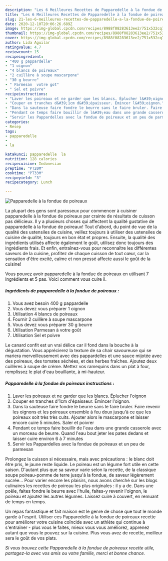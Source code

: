 ```yaml
---
description: "Les 6 Meilleures Recettes de Papparedelle à la fondue de poireaux"
title: "Les 6 Meilleures Recettes de Papparedelle à la fondue de poireaux"
slug: 21-les-6-meilleures-recettes-de-papparedelle-a-la-fondue-de-poireaux
date: 2020-12-10T20:06:26.689Z
image: https://img-global.cpcdn.com/recipes/8988f08283613ee2/751x532cq70/papparedelle-a-la-fondue-de-poireaux-photo-principale-de-la-recette.jpg
thumbnail: https://img-global.cpcdn.com/recipes/8988f08283613ee2/751x532cq70/papparedelle-a-la-fondue-de-poireaux-photo-principale-de-la-recette.jpg
cover: https://img-global.cpcdn.com/recipes/8988f08283613ee2/751x532cq70/papparedelle-a-la-fondue-de-poireaux-photo-principale-de-la-recette.jpg
author: Lida Aguilar
ratingvalue: 4.7
reviewcount: 15
recipeingredient:
- "400 g pappardelle"
- "1 oignon"
- "4 blancs de poireaux"
- "2 cuillère à soupe mascarpone"
- "30 g beurre"
- " Parmesan  votre got"
- " Sel et poivre"
recipeinstructions:
- "Laver les poireaux et ne garder que les blancs. Éplucher l&#39;oignon"
- "Couper en tranches d&#39;1cm d&#39;épaisseur. Émincer l&#39;oignon."
- "Dans la sauteuse faire fondre le beurre sans le faire bruler. Faire revenir les oignons et les poireaux ensemble à feu doux jusqu&#39;à ce que les poireaux soit très très cuits. Ajouter alors le mascarpone et laisser encore cuire 5 minutes. Saler et poivrer"
- "Pendant ce temps faire bouillir de l&#39;eau dans une grande casserole avec un morceau de beurre. Quand l&#39;eau bout jeter les pates dedans et laisser cuire environ 6 à 7 minutes"
- "Servir les Pappardelles avec la fondue de poireaux et un peu de parmesan"
categories:
- Resep
tags:
- papparedelle
- 
- la

katakunci: papparedelle  la 
nutrition: 128 calories
recipecuisine: Indonesian
preptime: "PT20M"
cooktime: "PT33M"
recipeyield: "3"
recipecategory: Lunch

---
```



![Papparedelle à la fondue de poireaux](https://img-global.cpcdn.com/recipes/8988f08283613ee2/751x532cq70/papparedelle-a-la-fondue-de-poireaux-photo-principale-de-la-recette.jpg)

La plupart des gens sont paresseux pour commencer à cuisiner papparedelle à la fondue de poireaux par crainte de résultats de cuisson pas délicieux. Il y a plusieurs choses qui affectent la qualité gustative de papparedelle à la fondue de poireaux! Tout d'abord, du point de vue de la qualité des ustensiles de cuisine, veillez toujours à utiliser des ustensiles de cuisine de qualité, toujours en bon état et propres. Ensuite, la qualité des ingrédients utilisés affecte également le goût, utilisez donc toujours des ingrédients frais. Et enfin, entraînez-vous pour reconnaître les différentes saveurs de la cuisine, profitez de chaque cuisson de tout cœur, car la sensation d'être excité, calme et non pressé affecte aussi le goût de la cuisine!

<!--inarticleads1-->

Vous pouvez avoir papparedelle à la fondue de poireaux en utilisant 7 Ingrédients et 5 pas. Voici comment vous cuire il.

##### Ingrédients de papparedelle à la fondue de poireaux :

1. Vous avez besoin 400 g pappardelle
1. Vous devez vous préparer 1 oignon
1. Utilisation 4 blancs de poireaux
1. Fournir 2 cuillère à soupe mascarpone
1. Vous devez vous préparer 30 g beurre
1. Utilisation  Parmesan à votre goût
1. Utilisation  Sel et poivre


Le canard confit est un vrai délice car il fond dans la bouche à la dégustation. Vous apprécierez la texture de sa chair savoureuse qui se mariera merveilleusement avec des pappardelles et une sauce mijotée avec des poireaux, des tomates séchées, et des herbes fraîches. Ajoutez deux cuillères à soupe de crème. Mettez vos ramequins dans un plat à four, remplissez le plat d&#39;eau bouillante, à mi-hauteur. 

<!--inarticleads2-->

##### Papparedelle à la fondue de poireaux instructions :

1. Laver les poireaux et ne garder que les blancs. Éplucher l&#39;oignon
1. Couper en tranches d&#39;1cm d&#39;épaisseur. Émincer l&#39;oignon.
1. Dans la sauteuse faire fondre le beurre sans le faire bruler. Faire revenir les oignons et les poireaux ensemble à feu doux jusqu&#39;à ce que les poireaux soit très très cuits. Ajouter alors le mascarpone et laisser encore cuire 5 minutes. Saler et poivrer
1. Pendant ce temps faire bouillir de l&#39;eau dans une grande casserole avec un morceau de beurre. Quand l&#39;eau bout jeter les pates dedans et laisser cuire environ 6 à 7 minutes
1. Servir les Pappardelles avec la fondue de poireaux et un peu de parmesan


Prolongez la cuisson si nécessaire, mais avec précautions : le blanc doit être pris, le jaune reste liquide. Le poireau est un légume fort utile en cette saison. D&#39;autant plus que sa saveur varie selon la recette, de la classique soupe poireau-pomme de terre jusqu&#39;à la fondue, de saveur légèrement sucrée… Pour varier encore les plaisirs, nous avons cherché sur les blogs culinaires les recettes de poireau les plus originales : il y a de. Dans une poêle, faites fondre le beurre avec l&#39;huile, faites-y revenir l&#39;oignon, le poireau et ajoutez les autres légumes. Laissez cuire à couvert, en remuant de temps en temps. 

<!--inarticleads1-->

<p>
Un repas fantastique et fait maison est le genre de chose que tout le monde garde à l'esprit. Utiliser ces Papparedelle à la fondue de poireaux recette pour améliorer votre cuisine coïncide avec un athlète qui continue à s'entraîner - plus vous le faites, mieux vous vous améliorez, apprenez autant que vous le pouvez sur la cuisine. Plus vous avez de recette, meilleur sera le goût de vos plats.
</p>

<p>
<i>Si vous trouvez cette Papparedelle à la fondue de poireaux recette utile, partagez-la avec vos amis ou votre famille, merci et bonne chance.</i>
</p>
